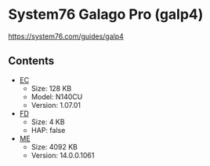 # System76 Galago Pro (galp4)

https://system76.com/guides/galp4

## Contents

- [EC](./ec.rom)
  - Size: 128 KB
  - Model: N140CU
  - Version: 1.07.01
- [FD](./fd.rom)
  - Size: 4 KB
  - HAP: false
- [ME](./me.rom)
  - Size: 4092 KB
  - Version: 14.0.0.1061
